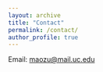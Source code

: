 ```yaml
---
layout: archive
title: "Contact"
permalink: /contact/
author_profile: true
---
```


Email: maozu@mail.uc.edu
